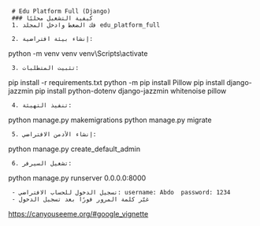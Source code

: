      # Edu Platform Full (Django)
     ### كيفية التشغيل محليًا
     1. فك الضغط وادخل المجلد edu_platform_full

     2. إنشاء بيئة افتراضية:
python -m venv venv
venv\Scripts\activate

     3. تثبيت المتطلبات:
pip install -r requirements.txt
python -m pip install Pillow
pip install django-jazzmin
pip install python-dotenv django-jazzmin whitenoise pillow

     4. تنفيذ التهيئة:
python manage.py makemigrations
python manage.py migrate

     5. إنشاء الأدمن الافتراضي:
python manage.py create_default_admin

     6. تشغيل السيرفر:
python manage.py runserver 0.0.0.0:8000


     - تسجيل الدخول للحساب الافتراضي: username: Abdo  password: 1234
     - غيّر كلمة المرور فورًا بعد تسجيل الدخول

https://canyouseeme.org/#google_vignette
